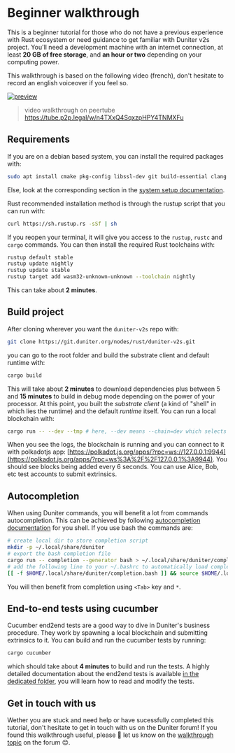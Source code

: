 # Beginner walkthrough

This is a beginner tutorial for those who do not have a previous experience with Rust ecosystem or need guidance to get familiar with Duniter v2s project. You'll need a development machine with an internet connection, at least **20 GB of free storage**, and **an hour or two** depending on your computing power.

This walkthrough is based on the following video (french), don't hesitate to record an english voiceover if you feel so.

[![preview](https://tube.p2p.legal/lazy-static/previews/654006dc-66c0-4e37-a32f-b7b5a1c13213.jpg)](https://tube.p2p.legal/w/n4TXxQ4SqxzpHPY4TNMXFu)

> video walkthrough on peertube https://tube.p2p.legal/w/n4TXxQ4SqxzpHPY4TNMXFu

## Requirements

If you are on a debian based system, you can install the required packages with:

```bash
sudo apt install cmake pkg-config libssl-dev git build-essential clang libclang-dev curl protobuf-compiler
```

Else, look at the corresponding section in the [system setup documentation](./setup.md).

Rust recommended installation method is through the rustup script that you can run with:

```bash
curl https://sh.rustup.rs -sSf | sh
```

If you reopen your terminal, it will give you access to the `rustup`,  `rustc` and `cargo` commands. You can then install the required Rust toolchains with:

```bash
rustup default stable
rustup update nightly
rustup update stable
rustup target add wasm32-unknown-unknown --toolchain nightly
```

This can take about **2 minutes**.

## Build project

After cloning wherever you want the `duniter-v2s` repo with:

```bash
git clone https://git.duniter.org/nodes/rust/duniter-v2s.git
```

you can go to the root folder and build the substrate client and default runtime with:

```bash
cargo build
```

This will take about **2 minutes** to download dependencies plus between 5 and **15 minutes** to build in debug mode depending on the power of your processor. At this point, you built the *substrate client* (a kind of "shell" in which lies the runtime) and the default *runtime* itself. You can run a local blockchain with:

```bash
cargo run -- --dev --tmp # here, --dev means --chain=dev which selects the gdev runtime
```

When you see the logs, the blockchain is running and you can connect to it with polkadotjs app: [https://polkadot.js.org/apps/?rpc=ws://127.0.0.1:9944](https://polkadot.js.org/apps/?rpc=ws%3A%2F%2F127.0.0.1%3A9944). You should see blocks being added every 6 seconds. You can use Alice, Bob, etc test accounts to submit extrinsics.

## Autocompletion

When using Duniter commands, you will benefit a lot from commands autocompletion. This can be achieved by following [autocompletion documentation](../user/autocompletion.md) for you shell. If you use bash the commands are:

```bash
# create local dir to store completion script
mkdir -p ~/.local/share/duniter
# export the bash completion file
cargo run -- completion --generator bash > ~/.local/share/duniter/completion.bash
# add the following line to your ~/.bashrc to automatically load completion on startup
[[ -f $HOME/.local/share/duniter/completion.bash ]] && source $HOME/.local/share/duniter/completion.bash
```

You will then benefit from completion using `<Tab>` key and `*`.

## End-to-end tests using cucumber

Cucumber end2end tests are a good way to dive in Duniter's business procedure. They work by spawning a local blockchain and submitting extrinsics to it. You can build and run the cucumber tests by running:

```bash
cargo cucumber
```

which should take about **4 minutes** to build and run the tests. A highly detailed documentation about the end2end tests is available [in the dedicated folder](../../end2end-tests/README.md), you will learn how to read and modify the tests.

## Get in touch with us

Wether you are stuck and need help or have sucessfully completed this tutorial, don't hesitate to get in touch with us on the Duniter forum! If you found this walkthrough useful, please 🙏 let us know on the [walkthrough topic](https://forum.duniter.org/t/contribuer-a-duniter-tutoriel-video/9770) on the forum 😊.